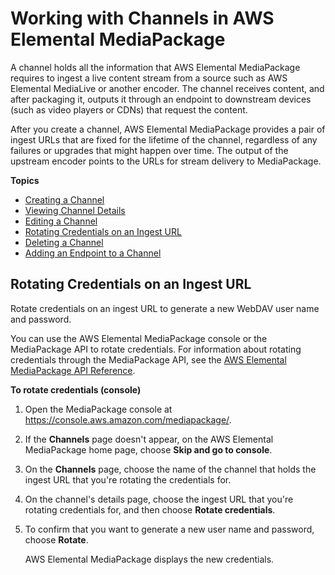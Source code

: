 # Working with Channels in AWS Elemental MediaPackage<a name="channels"></a>

A channel holds all the information that AWS Elemental MediaPackage requires to ingest a live content stream from a source such as AWS Elemental MediaLive or another encoder\. The channel receives content, and after packaging it, outputs it through an endpoint to downstream devices \(such as video players or CDNs\) that request the content\. 

After you create a channel, AWS Elemental MediaPackage provides a pair of ingest URLs that are fixed for the lifetime of the channel, regardless of any failures or upgrades that might happen over time\. The output of the upstream encoder points to the URLs for stream delivery to MediaPackage\.

**Topics**
+ [Creating a Channel](channels-create.md)
+ [Viewing Channel Details](channels-view.md)
+ [Editing a Channel](channels-edit.md)
+ [Rotating Credentials on an Ingest URL](#channels-rotate-creds)
+ [Deleting a Channel](channels-delete.md)
+ [Adding an Endpoint to a Channel](channels-add-endpoint.md)

## Rotating Credentials on an Ingest URL<a name="channels-rotate-creds"></a>

Rotate credentials on an ingest URL to generate a new WebDAV user name and password\.

You can use the AWS Elemental MediaPackage console or the MediaPackage API to rotate credentials\. For information about rotating credentials through the MediaPackage API, see the [AWS Elemental MediaPackage API Reference](https://docs.aws.amazon.com/mediapackage/latest/apireference/)\.

**To rotate credentials \(console\)**

1. Open the MediaPackage console at [https://console\.aws\.amazon\.com/mediapackage/](https://console.aws.amazon.com/mediapackage/)\.

1. If the **Channels** page doesn't appear, on the AWS Elemental MediaPackage home page, choose **Skip and go to console**\.

1. On the **Channels** page, choose the name of the channel that holds the ingest URL that you're rotating the credentials for\.

1. On the channel's details page, choose the ingest URL that you're rotating credentials for, and then choose **Rotate credentials**\.

1. To confirm that you want to generate a new user name and password, choose **Rotate**\.

   AWS Elemental MediaPackage displays the new credentials\.